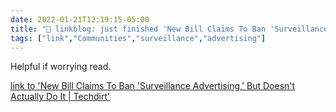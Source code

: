 ```yaml
---
date: 2022-01-21T12:19:15-05:00
title: "🔗 linkblog: just finished 'New Bill Claims To Ban 'Surveillance Advertising,' But Doesn't Actually Do It | Techdirt'"
tags: ["link","Communities","surveillance","advertising"]
---
```

Helpful if worrying read.
 
[link to 'New Bill Claims To Ban 'Surveillance Advertising,' But Doesn't Actually Do It | Techdirt'](https://www.techdirt.com/articles/20220119/06313148310/new-bill-claims-to-ban-surveillance-advertising-doesnt-actually-do-it.shtml)
